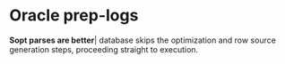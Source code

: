 # Oracle prep-logs
**Sopt parses are better**|
database skips the optimization and row source generation steps, proceeding straight to execution.
